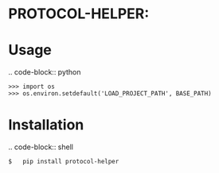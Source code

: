 PROTOCOL-HELPER: 
=======================================


Usage
================


.. code-block:: python

    >>> import os
    >>> os.environ.setdefault('LOAD_PROJECT_PATH', BASE_PATH)


Installation
============
.. code-block:: shell

    $   pip install protocol-helper

